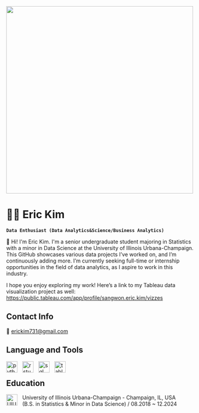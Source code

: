 <img height = "500" src = "https://map.illinois.edu/webservices/images/map/header_map.jpg" />

# :man_technologist: Eric Kim 

**`Data Enthusiast (Data Analytics&Science/Business Analytics)`**

:wave: Hi! I'm Eric Kim. I'm a senior undergraduate student majoring in Statistics with a minor in Data Science at the University of Illinois Urbana-Champaign. This GitHub showcases various data projects I’ve worked on, and I’m continuously adding more. I’m currently seeking full-time or internship opportunities in the field of data analytics, as I aspire to work in this industry.

I hope you enjoy exploring my work! Here’s a link to my Tableau data visualization project as well: https://public.tableau.com/app/profile/sangwon.eric.kim/vizzes


## Contact Info
:e-mail: erickim731@gmail.com


## Language and Tools
<img align="left" alt="python" width="30px" style="padding-right:10px;" src="https://cdn.jsdelivr.net/gh/devicons/devicon/icons/python/python-original.svg" />
<img align="left" alt="rstudio" width="30px" style="padding-right:10px;" src="https://cdn.jsdelivr.net/gh/devicons/devicon/icons/rstudio/rstudio-original.svg" />
<img align="left" alt="sql" width="30px" style="padding-right:10px;" src="https://github.com/swsamk/swsamk/assets/68633491/b6fd7d20-8b2a-4a34-9f32-337cb4523d84" />
<img align="left" alt="tableau" width="30px" style="padding-right:10px;" src="https://github.com/swsamk/swsamk/assets/68633491/c6e859dc-f025-4d07-a193-2244ac75fde1" />
<br />



## Education
<img align="left" alt="UIUClogo" width="30px" style="padding-right:10px;" src="http://publish.illinois.edu/inspire-illinois/files/2014/04/UIUC-logo.gif" />
 University of Illinois Urbana-Champaign - Champaign, IL, USA
<br />
 (B.S. in Statistics & Minor in Data Science) / 08.2018 ~ 12.2024
